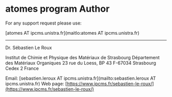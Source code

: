 **atomes** program Author
=========================================================

For any support request please use:

[atomes AT ipcms.unistra.fr](maitlo:atomes AT ipcms.unistra.fr)

---------------------------------------------------------

Dr. Sébastien Le Roux

Institut de Chimie et Physique des Matériaux de Strasbourg
Département des Matériaux Organiques
23 rue du Loess,
BP 43 F-67034 Strasbourg Cedex 2
France

Email: [sebastien.leroux AT ipcms.unistra.fr](mailto:sebastien.leroux AT ipcms.unistra.fr)
Web page: [https://www.ipcms.fr/sebastien-le-roux/](https://www.ipcms.fr/sebastien-le-roux/)

